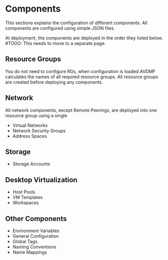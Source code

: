 # Components
This sections explains the configuration of different components. All components are configured using simple JSON files.

At deployment, the components are deployed in the order they listed below. #TODO: This needs to move to a separate page.

## Resource Groups
You do not need to configure RGs, when configuration is loaded AVDMF calculates the names of all required resource groups.
All resource groups are created before deploying any components.


## Network
All network components, except Remote Peerings, are deployed into one resource group using a single
- Virtual Networks
- Network Security Groups
- Address Spaces

## Storage
- Storage Accounts

## Desktop Virtualization
- Host Pools
- VM Templates
- Workspaces

## Other Components
- Environment Variables
- General Configuration
- Global Tags
- Naming Conventions
- Name Mappings